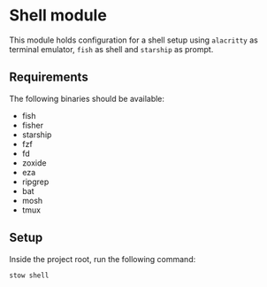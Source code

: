 # Shell module

This module holds configuration for a shell setup using `alacritty` as terminal emulator, `fish` as shell and `starship` as prompt.

## Requirements

The following binaries should be available:

 * fish
 * fisher
 * starship
 * fzf
 * fd
 * zoxide
 * eza
 * ripgrep
 * bat
 * mosh
 * tmux

## Setup

Inside the project root, run the following command:
```bash
stow shell
```
